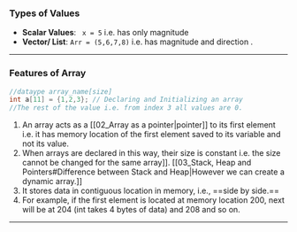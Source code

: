 ### Types of Values
- **Scalar Values**: ` x = 5` i.e. has only magnitude
- **Vector/ List**: `Arr = (5,6,7,8)` i.e. has magnitude and direction .

***
### Features of Array
```cpp
//dataype array_name[size] 
int a[11] = {1,2,3}; // Declaring and Initializing an array
//The rest of the value i.e. from index 3 all values are 0.
```

1. An array acts as a [[02_Array as a pointer|pointer]] to its first element i.e. it has memory location of the first element saved to its variable and not its value.
2. When arrays are declared in this way, their size is constant i.e. the size cannot be changed for the same array]]. [[03_Stack, Heap and Pointers#Difference between Stack and Heap|However we can create a dynamic array.]]
3. It stores data in contiguous location in memory, i.e., ==side by side.==
4. For example, if the first element is located at memory location 200, next will be at 204 (int takes 4 bytes of data) and 208 and so on. 
---
